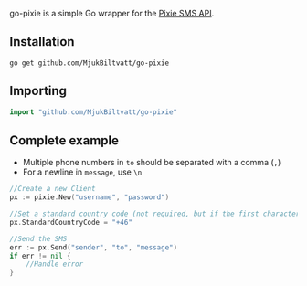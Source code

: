 go-pixie is a simple Go wrapper for the [Pixie SMS API](https://www.pixie.se/Home/Index).

## Installation
```
go get github.com/MjukBiltvatt/go-pixie
```

## Importing
``` go
import "github.com/MjukBiltvatt/go-pixie"
```

## Complete example
* Multiple phone numbers in `to` should be separated with a comma (`,`)
* For a newline in `message`, use `\n`
``` go
//Create a new Client
px := pixie.New("username", "password")

//Set a standard country code (not required, but if the first character of the phone number is `0` an error is returned otherwise)
px.StandardCountryCode = "+46"

//Send the SMS
err := px.Send("sender", "to", "message")
if err != nil {
    //Handle error
}
```

